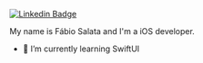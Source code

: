 [![Linkedin Badge](https://img.shields.io/badge/-LinkedIn-blue?style=flat-square&logo=Linkedin&logoColor=white&link=https://www.linkedin.com/in/fabiosalata/)](https://www.linkedin.com/in/fabiosalata/)

My name is Fábio Salata and I'm a iOS developer.

- 🌱 I’m currently learning SwiftUI
